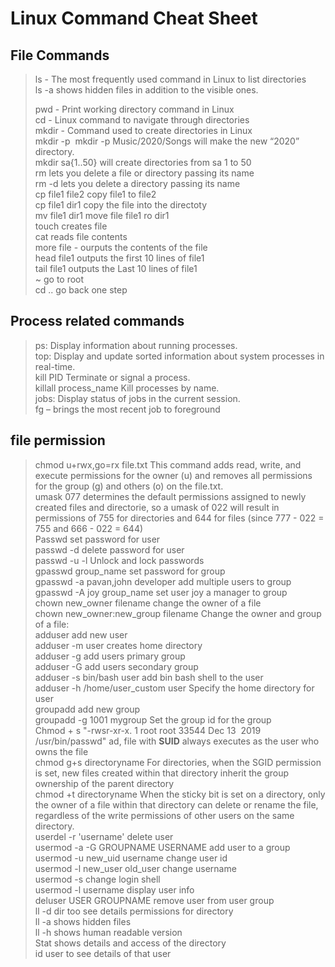 # Linux Command Cheat Sheet
## File Commands
> ls - The most frequently used command in Linux to list directories  
> ls -a shows hidden files in addition to the visible ones.
> 
> pwd - Print working directory command in Linux  
> cd - Linux command to navigate through directories  
> mkdir - Command used to create directories in Linux  
> mkdir -p  mkdir -p Music/2020/Songs will make the new “2020” directory.  
> mkdir sa{1..50} will create directories from sa 1 to 50  
> rm  lets you delete a file or directory passing its name  
> rm -d lets you delete a directory passing its name  
> cp file1 file2 copy file1 to file2  
> cp file1 dir1 copy the file into the directoty  
> mv file1 dir1 move file file1 ro dir1  
> touch creates file  
> cat reads file contents  
> more file - ourputs the contents of the file  
> head file1 outputs the first 10 lines of file1  
> tail file1 outputs the Last 10 lines of file1  
> ~ go to root  
> cd .. go back one step  
> 

## Process related commands
> ps: Display information about running processes.  
> top: Display and update sorted information about system processes in real-time.  
> kill PID Terminate or signal a process.  
> killall process_name Kill processes by name.  
> jobs: Display status of jobs in the current session.  
> fg – brings the most recent job to foreground  

## file permission
> chmod u+rwx,go=rx file.txt This command adds read, write, and execute permissions for the owner (u) and removes all permissions for the group (g) and others (o) on the file.txt.  
> umask 077 determines the default permissions assigned to newly created files and directorie, so a umask of 022 will result in permissions of 755 for directories and 644 for files (since 777 - 022 = 755 and 666 - 022 = 644)  
> Passwd set password for user  
> passwd -d delete password for user  
> passwd -u -l Unlock and lock passwords  
> gpasswd group_name set password for group  
> gpasswd -a pavan,john developer add multiple users to group  
> gpasswd -A joy group_name set user joy a manager to group  
> chown new_owner filename change the owner of a file  
> chown new_owner:new_group filename Change the owner and group of a file:  
> adduser add new user  
> adduser -m user creates home directory  
> adduser -g add users primary group  
> adduser -G add users secondary group  
> adduser -s bin/bash user add bin bash shell to the user  
> adduser -h /home/user_custom user Specify the home directory for user  
> groupadd add new group  
> groupadd -g 1001 mygroup Set the group id for the group  
> Chmod + s "-rwsr-xr-x. 1 root root 33544 Dec 13  2019 /usr/bin/passwd" ad, file with **SUID** always executes as the user who owns the file  
> chmod g+s directoryname  For directories, when the SGID permission is set, new files created within that directory inherit the group ownership of the parent directory  
> chmod +t directoryname When the sticky bit is set on a directory, only the owner of a file within that directory can delete or rename the file, regardless of the write permissions of other users on the same directory.  
> userdel -r 'username' delete user  
> usermod -a -G GROUPNAME USERNAME add user to a group  
> usermod -u new_uid username change user id  
> usermod -l new_user old_user change username  
> usermod -s change login shell  
> usermod -l username display user info  
> deluser USER GROUPNAME remove user from user group  
> ll -d dir too see details permissions for directory  
> ll -a shows hidden files  
> ll -h shows human readable version  
> Stat shows details and access of the directory  
> id  user to see details of that user   
